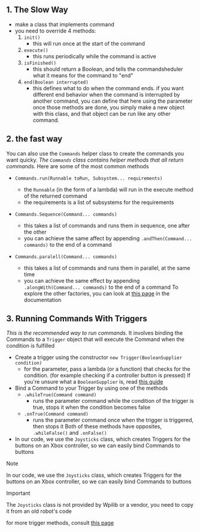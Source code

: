 ## 1. The Slow Way
- make a class that implements command
- you need to override 4 methods: 
     1. `init()`
         - this will run once at the start of the command
     2. `execute()` 
         - this runs periodically while the command is active 
     3. `isFinished()`
         - this should return a Boolean, and tells the commandsheduler what it means for the command to "end"
     4. `end(Boolean interrupted)`
         - this defines what to do when the command ends. if you want different end behavior when the command is interrupted by another command, you can define that here using the parameter 
    once those methods are done, you simply make a new object with this class, and that object can be run like any other command. 
## 2. the fast way
You can also use the `Commands` helper class to create the commands you want quicky. *The `Commands` class contains helper methods that all return commands.* Here are some of the most common methods
- `Commands.run(Runnable toRun, Subsystem... requirements)`

    - the `Runnable` (in the form of a lambda) will run in the execute method of the returned command
    - the requirements is a list of subsystems for the requirements
- `Commands.Sequence(Command... commands)`
     - this takes a list of commands and runs them in sequence, one after the other
     - you can achieve the same affect by appending `.andThen(Command... commands)` to the end of a command
 - `Commands.paralell(Command... commands)` 
     - this takes a list of commands and runs them in parallel, at the same time 
	 - you can achieve the same effect by appending `.alongWith(Command... commands)` to the end of a command
To explore the other factories, you can look at [this page](https://github.wpilib.org/allwpilib/docs/release/java/edu/wpi/first/wpilibj2/command/Commands.html) in the documentation
## 3. Running Commands With Triggers
 *This is the recommended way to run commands.* It involves binding the Commands to a `Trigger` object that will execute the Command when the condition is fulfilled
- Create a trigger using the constructor `new Trigger(BooleanSupplier condition)`
	- for the parameter, pass a lambda (or a function) that checks for the condition. (for example checking if a controller button is pressed) If you're unsure what a `BooleanSupplier` is, read [this guide](https://docs.wpilib.org/en/stable/docs/software/basic-programming/functions-as-data.html) 
- Bind a Command to your Trigger by using one of the methods
	- `.whileTrue(Command command)`
		- runs the parameter command while the condition of the trigger is true, stops it when the condition becomes false
	- `.onTrue(Command command)`
		- runs the parameter command once when the trigger is triggered, then stops it
	Both of these methods have opposites, `.whileFalse()` and `.onFalse()` 
- In our code, we use the `Joysticks` class, which creates Triggers for the buttons on an Xbox controller, so we can easily bind Commands to buttons 

> [!NOTE]
> In our code, we use the `Joysticks` class, which creates Triggers for the buttons on an Xbox controller, so we can easily bind Commands to buttons 



> [!IMPORTANT]
> The `Joysticks` class is not provided by Wpilib or a vendor, you need to copy it from an old robot's code

for more trigger methods, consult [this page](https://github.wpilib.org/allwpilib/docs/release/java/edu/wpi/first/wpilibj2/command/button/Trigger.html)
